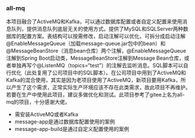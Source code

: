 ### all-mq

​		本项目融合了ActiveMQ和Kafka，可以通过数据库配置或者自定义配置来使用消息队列，提供消息队列底层无关的使用方式。提供了MySQL和SQLServer两种数据库的配置方案。表结构可以按需修改，启动注解可以优化，可拆分成启动注解@EnableMessageQueue（加载message-queue.jar包中的bean）和@MessageBeanStore（消息bean仓库）两个注解，@EnableMessageQueue注解到Spring Boot启动类，MessageBeanStore注解到Message Bean仓库，或者单独再写个@ListenMQ（topics=“test”）的注解去监听消息。SQL脚本可以自行优化（此处复用了公司项目中的SQL脚本）。在公司项目中用到了ActiveMQ和Kafka的混合使用，其实是因为老项目使用了ActiveMQ，新项目要用Kafka，所以产生了这个需求，正常实际生产环境应该不存在此类需求，故此项目不再维护。若要在生产中使用此项目，建议多做优化和测试。
​		此项目参考了gitee上名为all-mq的项目，十分感谢大佬。

- 需安装ActiveMQ或者Kafka
- message-app是通过数据库配置使用的案例
- message-app-build是通过自定义配置使用的案例